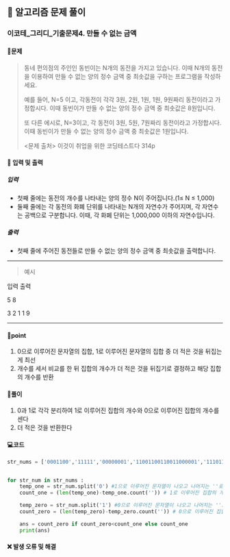 ## 🐌 알고리즘 문제 풀이

### 이코테\_그리디_기출문제4. 만들 수 없는 금액

#### 📒문제

> 동네 편의점의 주인인 동빈이는 N개의 동전을 가지고 있습니다. 이때 N개의 동전을 이용하여 만들 수 없는 양의 정수 금액 중 최솟값을 구하는 프로그램을 작성하세요.
>
> 예를 들어, N=5 이고, 각동전이 각각 3원, 2원, 1원, 1원, 9원짜리 동전이라고 가정합시다. 이때 동빈이가 만들 수 없는 양의 정수 금액 중 최솟값은 8원입니다.
>
> 또 다른 에시로, N=3이고, 각 동전이 3원, 5원, 7원짜리 동전이라고 가정합시다. 이때 동빈이가 만들 수 없는 양의 정수 금액 중 최솟값은 1원입니다.
> 
><문제 출처> 이것이 취업을 위한 코딩테스트다 314p



#### :pushpin: 입력 및 출력

##### 입력

- 첫째 줄에는 동전의 개수를 나타내는 양의 정수 N이 주어집니다.(1≤ N ≤ 1,000)
- 둘째 줄에는 각 동전의 화폐 단위를 나타내는 N개의 자연수가 주어지며, 각 자연수는 공백으로 구분합니다. 이때, 각 화폐 단위는 1,000,000 이하의 자연수입니다.

##### 출력

- 첫째 줄에 주어진 동전들로 만들 수 없는 양의 정수 금액 중 최솟값을 출력합니다.

---

> 예시

입력					출력 

5						 8

3 2 1 1 9

----




#### 🚀point

1. 0으로 이루어진 문자열의 집합, 1로 이루어진 문자열의 집합 중 더 적은 것을 뒤집는게 최선
1. 개수를 세서 비교를 한 뒤 집합의 개수가 더 적은 것을 뒤집기로 결정하고 해당 집합의 개수를 반환


#### 🔎풀이

1. 0과 1로 각각 분리하여 1로 이루어진 집합의 개수와 0으로 이루어진 집합의 개수를 센다
1. 더 적은 것을 반환한다

#### 💻코드

```python
str_nums = ['0001100','11111','00000001','11001100110011000001','11101101']


for str_num in str_nums :
    temp_one = str_num.split('0') #1으로 이루어진 문자열이 나오고 나머지는 ''로 나옴
    count_one = (len(temp_one)-temp_one.count('')) # 1로 이루어진 집합의 개수

    temp_zero = str_num.split('1') #0으로 이루어진 문자열이 나오고 나머지는 ''로 나옴
    count_zero = (len(temp_zero)-temp_zero.count('')) # 0으로 이루어진 집합의 개수

    ans = count_zero if count_zero<count_one else count_one
    print(ans)
```



#### ❌ 발생 오류 및 해결

